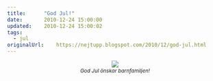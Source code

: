 ```yaml
---
title:		"God Jul!"
date:		2010-12-24 15:00:00
updated:	2010-12-24 15:00:02
tags: 
  - jul	
originalUrl:	https://nejtupp.blogspot.com/2010/12/god-jul.html
---
```


<div style="text-align: center;"><img src="../../../../img/Julfoto%2B2010.jpg"><br></div><div style="text-align: center;"><span style="font-style: italic;font-size:85%;">God Jul önskar barnfamiljen!</span><br></div>
<!-- no comments on this post -->